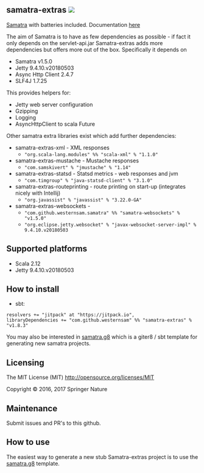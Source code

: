 samatra-extras [![](https://jitpack.io/v/westernsam/samatra-extras_2.12.svg)](https://jitpack.io/#westernsam/samatra-extras_2.12)
------------

[Samatra](https://github.com/westernsam/samatra) with batteries included. Documentation [here](https://github.com/westernsam/samatra-extras/wiki)

The aim of Samatra is to have as few dependencies as possible - if fact it only depends on the servlet-api.jar 
Samatra-extras adds more dependencies but offers more out of the box. Specifically it depends on

- Samatra v1.5.0
- Jetty 9.4.10.v20180503
- Async Http Client 2.4.7
- SLF4J 1.7.25

This provides helpers for:

- Jetty web server configuration
- Gzipping
- Logging
- AsyncHttpClient to scala Future

Other samatra extra libraries exist which add further dependencies:

- samatra-extras-xml - XML responses 
    - ```"org.scala-lang.modules" %% "scala-xml" % "1.1.0"```
- samatra-extras-mustache - Mustache responses
    - ```"com.samskivert" % "jmustache" % "1.14"```
- samatra-extras-statsd - Statsd metrics - web responses and jvm
    - ```"com.timgroup" % "java-statsd-client" % "3.1.0"```
- samatra-extras-routeprinting - route printing on start-up (integrates nicely with Intellij)
    - ```"org.javassist" % "javassist" % "3.22.0-GA"```
- samatra-extras-websockets - 
    - ```"com.github.westernsam.samatra" %% "samatra-websockets" % "v1.5.0"```
    - ```"org.eclipse.jetty.websocket" % "javax-websocket-server-impl" % 9.4.10.v20180503```

## Supported platforms
- Scala 2.12
- Jetty 9.4.10.v20180503

## How to install
- sbt: 
```
resolvers += "jitpack" at "https://jitpack.io",
libraryDependencies += "com.github.westernsam" %% "samatra-extras" % "v1.8.3"	
```

You may also be interested in [samatra.g8](https://github.com/westernsam/samatra.g8) which is a giter8 / sbt template for generating new samatra projects.
 
## Licensing
The MIT License (MIT)  http://opensource.org/licenses/MIT

Copyright © 2016, 2017 Springer Nature

## Maintenance
Submit issues and PR's to this github.

## How to use
The easiest way to generate a new stub Samatra-extras project is to use the [samatra.g8](https://github.com/westernsam/samatra.g8) template.
